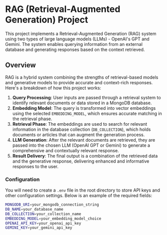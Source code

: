 # RAG (Retrieval-Augmented Generation) Project

This project implements a Retrieval-Augmented Generation (RAG) system using two types of large language models (LLMs) - OpenAI's GPT and Gemini. The system enables querying information from an external database and generating responses based on the context retrieved.

## Overview

RAG is a hybrid system combining the strengths of retrieval-based models and generative models to provide accurate and context-rich responses. Here's a breakdown of how this project works:

1. **Query Processing**: User inputs are passed through a retrieval system to identify relevant documents or data stored in a MongoDB database.
2. **Embedding Model**: The query is transformed into vector embeddings using the selected `EMBEDDING_MODEL`, which ensures accurate matching in the retrieval phase.
3. **Retrieval Phase**: The embeddings are used to search for relevant information in the database collection (`DB_COLLECTION`), which holds documents or articles that can augment the generation process.
4. **LLM Generation**: After the relevant documents are retrieved, they are passed into the chosen LLM (OpenAI GPT or Gemini) to generate a comprehensive and contextually relevant response.
5. **Result Delivery**: The final output is a combination of the retrieved data and the generative response, delivering enhanced and informative responses to the user.

### Configuration

You will need to create a `.env` file in the root directory to store API keys and other configuration settings. Below is an example of the required fields:

```bash
MONGODB_URI=your_mongodb_connection_string
DB_NAME=your_database_name
DB_COLLECTION=your_collection_name
EMBEDDING_MODEL=your_embedding_model_choice
OPENAI_API_KEY=your_openai_api_key
GEMINI_KEY=your_gemini_api_key
